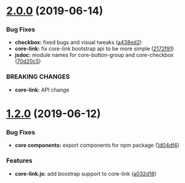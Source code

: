 # [2.0.0](https://github.com/ucsd-cse112/The-Ace-Project/compare/v1.2.0...v2.0.0) (2019-06-14)


### Bug Fixes

* **checkbox:** fixed bugs and visual tweaks ([a438ed2](https://github.com/ucsd-cse112/The-Ace-Project/commit/a438ed2))
* **core-link:** fix core-link bootstrap api to be more simple ([2172f91](https://github.com/ucsd-cse112/The-Ace-Project/commit/2172f91))
* **jsdoc:** module names for core-button-group and core-checkbox ([70d20c5](https://github.com/ucsd-cse112/The-Ace-Project/commit/70d20c5))


### BREAKING CHANGES

* **core-link:** API change

# [1.2.0](https://github.com/ucsd-cse112/The-Ace-Project/compare/v1.1.0...v1.2.0) (2019-06-12)


### Bug Fixes

* **core components:** export components for npm package ([1d04df4](https://github.com/ucsd-cse112/The-Ace-Project/commit/1d04df4))


### Features

* **core-link.js:** add boostrap support to core-link ([a032d18](https://github.com/ucsd-cse112/The-Ace-Project/commit/a032d18))
